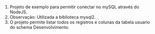1) Projeto de exemplo para permitir conectar no mySQL através do NodeJS.
2) Observação: Utilizada a biblioteca mysql2.
3) O projeto permite listar todos os registros e colunas da tabela usuario do schema Desenvolvimento.
